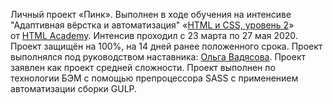 Личный проект «Пинк».
Выполнен в ходе обучения на интенсиве "Адаптивная вёрстка и автоматизация"
«[HTML и CSS, уровень 2](https://htmlacademy.ru/intensive/adaptive)» от [HTML Academy](https://htmlacademy.ru).
Интенсив проходил с 23 марта по 27 мая 2020.
Проект защищён на 100%, на 14 дней ранее положенного срока.
Проект выполнялся под руководством наставника: [Ольга Вадясова](https://github.com/ad0v0?tab=overview&org=htmlacademy-adaptive).
Проект заявлен как проект средней сложности.
Проект выполнен по технологии БЭМ с помощью препроцессора SASS с применением автоматизации сборки GULP.

